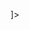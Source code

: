 <!DOCTYPE EuropeanMarket [
  <!ELEMENT EuropeanMarket (MarketInfo, FinancialAssets, Technologies, StockExchanges, Regulations, Stakeholders, FinancialMetrics)>

  <!ELEMENT MarketInfo (MarketName, Description, EstablishedDate, CountriesCovered)>
  <!ELEMENT MarketName (#PCDATA)>
  <!ELEMENT Description (#PCDATA)>
  <!ELEMENT EstablishedDate (#PCDATA)>
  <!ELEMENT CountriesCovered (#PCDATA)>

  <!ELEMENT FinancialAssets (Asset*)>
  <!ELEMENT Asset (AssetID, AssetName, AssetType, Technologies, MarketData)>
  <!ELEMENT AssetID (#PCDATA)>
  <!ELEMENT AssetName (#PCDATA)>
  <!ELEMENT AssetType (#PCDATA)> <!-- Stock, Bond, ETF, etc. -->
  <!ELEMENT Technologies (Technology*)>
  <!ELEMENT Technology (TechnologyName, IntegrationLevel)>
  <!ELEMENT TechnologyName (#PCDATA)>
  <!ELEMENT IntegrationLevel (#PCDATA)>
  <!ELEMENT MarketData (DataDate, OpenPrice, ClosePrice, HighPrice, LowPrice, Volume)>
  <!ELEMENT DataDate (#PCDATA)>
  <!ELEMENT OpenPrice (#PCDATA)>
  <!ELEMENT ClosePrice (#PCDATA)>
  <!ELEMENT HighPrice (#PCDATA)>
  <!ELEMENT LowPrice (#PCDATA)>
  <!ELEMENT Volume (#PCDATA)>

  <!ELEMENT Technologies (Technology*)>
  <!ELEMENT Technology (TechnologyName, Description, IntegrationLevel)>
  <!ELEMENT TechnologyName (#PCDATA)>
  <!ELEMENT Description (#PCDATA)>
  <!ELEMENT IntegrationLevel (#PCDATA)>

  <!ELEMENT StockExchanges (StockExchange*)>
  <!ELEMENT StockExchange (ExchangeID, ExchangeName, Country, Technologies, FinancialAssets, Regulations)>
  <!ELEMENT ExchangeID (#PCDATA)>
  <!ELEMENT ExchangeName (#PCDATA)>
  <!ELEMENT Country (#PCDATA)>
  <!ELEMENT FinancialAssets (AssetID*)>
  <!ELEMENT Regulations (RegulationID*)>

  <!ELEMENT Regulations (Regulation*)>
  <!ELEMENT Regulation (RegulationID, RegulationName, Description, ComplianceRequirements)>
  <!ELEMENT RegulationID (#PCDATA)>
  <!ELEMENT RegulationName (#PCDATA)>
  <!ELEMENT Description (#PCDATA)>
  <!ELEMENT ComplianceRequirements (Requirement*)>
  <!ELEMENT Requirement (RequirementName, RequirementDescription)>
  <!ELEMENT RequirementName (#PCDATA)>
  <!ELEMENT RequirementDescription (#PCDATA)>

  <!ELEMENT Stakeholders (Stakeholder*)>
  <!ELEMENT Stakeholder (StakeholderID, StakeholderName, StakeholderType, Contribution)>
  <!ELEMENT StakeholderID (#PCDATA)>
  <!ELEMENT StakeholderName (#PCDATA)>
  <!ELEMENT StakeholderType (#PCDATA)> <!-- E.g., Investor, Regulator, Technology Provider -->
  <!ELEMENT Contribution (#PCDATA)>

  <!ELEMENT FinancialMetrics (Metric*)>
  <!ELEMENT Metric (MetricName, MetricValue, AssetID, ExchangeID)>
  <!ELEMENT MetricName (#PCDATA)>
  <!ELEMENT MetricValue (#PCDATA)>
  <!ELEMENT AssetID (#PCDATA)>
  <!ELEMENT ExchangeID (#PCDATA)>
]>